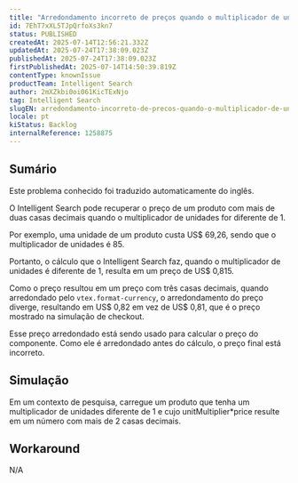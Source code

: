 ```yaml
---
title: "Arredondamento incorreto de preços quando o multiplicador de unidades é diferente de um"
id: 7EhT7xXL5TJpQrfoXs3kn7
status: PUBLISHED
createdAt: 2025-07-14T12:56:21.332Z
updatedAt: 2025-07-24T17:38:09.023Z
publishedAt: 2025-07-24T17:38:09.023Z
firstPublishedAt: 2025-07-14T14:50:39.819Z
contentType: knownIssue
productTeam: Intelligent Search
author: 2mXZkbi0oi061KicTExNjo
tag: Intelligent Search
slugEN: arredondamento-incorreto-de-precos-quando-o-multiplicador-de-unidades-e-diferente-de-um
locale: pt
kiStatus: Backlog
internalReference: 1258875
---
```


## Sumário

<div class="alert alert-info">
  <p>Este problema conhecido foi traduzido automaticamente do inglês.</p>
</div>


O Intelligent Search pode recuperar o preço de um produto com mais de duas casas decimais quando o multiplicador de unidades for diferente de 1.

Por exemplo, uma unidade de um produto custa US$ 69,26, sendo que o multiplicador de unidades é 85.

Portanto, o cálculo que o Intelligent Search faz, quando o multiplicador de unidades é diferente de 1, resulta em um preço de US$ 0,815.

Como o preço resultou em um preço com três casas decimais, quando arredondado pelo `vtex.format-currency`, o arredondamento do preço diverge, resultando em US$ 0,82 em vez de US$ 0,81, que é o preço mostrado na simulação de checkout.

Esse preço arredondado está sendo usado para calcular o preço do componente. Como ele é arredondado antes do cálculo, o preço final está incorreto.

## Simulação


Em um contexto de pesquisa, carregue um produto que tenha um multiplicador de unidades diferente de 1 e cujo unitMultiplier*price resulte em um número com mais de 2 casas decimais.

## Workaround


N/A




